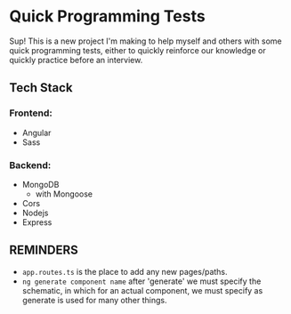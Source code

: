 # Quick Programming Tests

Sup! This is a new project I'm making to help myself and others with some quick programming tests, either to quickly reinforce our knowledge or quickly practice before an interview.

## Tech Stack

### Frontend:
- Angular
- Sass

### Backend:
- MongoDB
  - with Mongoose
- Cors
- Nodejs
- Express

## REMINDERS
- `app.routes.ts` is the place to add any new pages/paths.
- `ng generate component name` after 'generate' we must specify the schematic, in which for an actual component, we must specify as generate is used for many other things.
